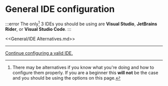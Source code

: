 # General IDE configuration
:::error
The only[^1] 3 IDEs you should be using are **Visual Studio**, **JetBrains Rider**, or **Visual Studio Code**.
:::

<<General/IDE Alternatives.md>>

---

[Continue configuring a valid IDE.](../IDE%20Configuration.md)

[^1]: There may be alternatives if you know what you're doing and how to configure them properly.
If you are a beginner this **will not** be the case and you should be using the options on this page.
